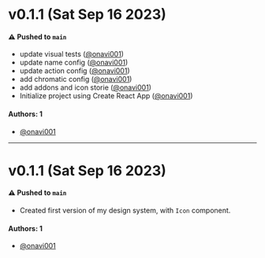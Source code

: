 # v0.1.1 (Sat Sep 16 2023)

#### ⚠️ Pushed to `main`

- update visual tests ([@onavi001](https://github.com/onavi001))
- update name config ([@onavi001](https://github.com/onavi001))
- update action config ([@onavi001](https://github.com/onavi001))
- add chromatic config ([@onavi001](https://github.com/onavi001))
- add addons and icon storie ([@onavi001](https://github.com/onavi001))
- Initialize project using Create React App ([@onavi001](https://github.com/onavi001))

#### Authors: 1

- [@onavi001](https://github.com/onavi001)

---

# v0.1.1 (Sat Sep 16 2023)

#### ⚠️ Pushed to `main`

- Created first version of my design system, with `Icon` component.

#### Authors: 1

- [@onavi001](https://github.com/onavi001)
